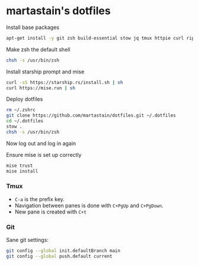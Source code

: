 martastain's dotfiles
=====================

Install base packages

```bash
apt-get install -y git zsh build-essential stow jq tmux httpie curl ripgrep exa fuse
```

Make zsh the default shell

```bash
chsh -s /usr/bin/zsh
```

Install starship prompt and mise


```bash
curl -sS https://starship.rs/install.sh | sh
curl https://mise.run | sh
```

Deploy dotfiles

```bash
rm ~/.zshrc
git clone https://github.com/martastain/dotfiles.git ~/.dotfiles
cd ~/.dotfiles
stow .
chsh -s /usr/bin/zsh
```

Now log out and log in again

Ensure mise is set up correctly

```bash
mise trust
mise install
```


### Tmux

- `C-a` is the prefix key.
- Navigation between panes is done with `C+PgUp` and `C+PgDown`.
- New pane is created with `C+t`


### Git 

Sane git settings:

```bash
git config --global init.defaultBranch main
git config --global push.default current
```

